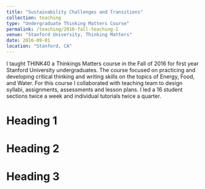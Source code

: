 ```yaml
---
title: "Sustainability Challenges and Transitions"
collection: teaching
type: "Undergraduate Thinking Matters Course"
permalink: /teaching/2016-fall-teaching-1
venue: "Stanford University, Thinking Matters"
date: 2016-09-01
location: "Stanford, CA"
---
```

I taught THINK40 a Thinkings Matters course in the Fall of 2016 for first year Stanford University undergraduates. The course focused on practicing and developing critical thinking and writing skills on the topics of Energy, Food, and Water. For this course I collaborated with teaching team to design syllabi, assignments, assessments and lesson plans. I led a 16 student sections twice a week and individual tutorials twice a quarter. 

Heading 1
======

Heading 2
======

Heading 3
======
